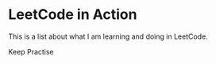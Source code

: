 # LeetCode in Action

This is a list about what I am learning and doing in LeetCode. 

Keep Practise 
